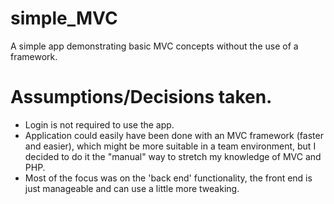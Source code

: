 # simple_MVC
A simple app demonstrating basic MVC concepts without the use of a framework.

# Assumptions/Decisions taken.
* Login is not required to use the app.
* Application could easily have been done with an MVC framework (faster and easier), which might be more suitable in a team environment, but I decided to do it the "manual" way to stretch my knowledge of MVC and PHP.
* Most of the focus was on the 'back end' functionality, the front end is just manageable and can use a little more tweaking.
